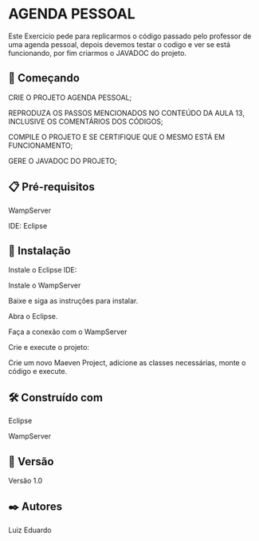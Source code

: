 # AGENDA PESSOAL
Este Exercicio pede para replicarmos o código passado pelo professor de uma agenda pessoal, depois devemos testar o codigo e ver se está funcionando, por fim criarmos o JAVADOC do projeto.

## 🚀 Começando

CRIE O PROJETO AGENDA PESSOAL;

REPRODUZA OS PASSOS MENCIONADOS NO CONTEÚDO DA AULA 13, INCLUSIVE OS COMENTÁRIOS DOS CÓDIGOS;

COMPILE O PROJETO E SE CERTIFIQUE QUE O MESMO ESTÁ EM FUNCIONAMENTO;

GERE O JAVADOC DO PROJETO;

## 📋 Pré-requisitos

WampServer

IDE: Eclipse

## 🔧 Instalação

Instale o Eclipse IDE:

Instale o WampServer

Baixe e siga as instruções para instalar.

Abra o Eclipse.

Faça a conexão com o WampServer

Crie e execute o projeto:

Crie um novo Maeven Project, adicione as classes necessárias, monte o código e execute.

## 🛠️ Construído com

Eclipse

WampServer

## 📌 Versão

Versão 1.0

## ✒️ Autores

Luiz Eduardo
